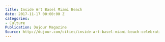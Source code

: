 ```yaml
---
title: Inside Art Basel Miami Beach
date: 2017-11-17 00:00:00 Z
categories:
- Culture
Publication: Dujour Magazine
Source: http://dujour.com/cities/inside-art-basel-miami-beach-celebration-2017/
---
```


